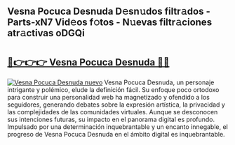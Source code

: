 ## Vesna Pocuca Desnuda D𝚎sn𝚞dos filtr𝚊dos - Parts-xN7 Vid𝚎os f𝚘tos - N𝚞evas filtr𝚊ciones atr𝚊ctivas oDGQi

# <h2><a href="http://mb6hd5.tromn.icu/?c=Vesna+Pocuca+Desnuda">🔗👉👉👉 Vesna Pocuca Desnuda 🔗🔗</a></h2>

[![Vesna Pocuca Desnuda nuevo](https://i.imgur.com/pEAQMta.gif)](http://mb6hd5.tromn.icu/?c=Vesna+Pocuca+Desnuda)
Vesna Pocuca Desnuda, un personaje intrigante y polémico, elude la definición fácil. Su enfoque poco ortodoxo para construir una personalidad web ha magnetizado y ofendido a los seguidores, generando debates sobre la expresión artística, la privacidad y las complejidades de las comunidades virtuales. Aunque se desconocen sus intenciones futuras, su impacto en el panorama digital es profundo. Impulsado por una determinación inquebrantable y un encanto innegable, el progreso de Vesna Pocuca Desnuda en el ámbito digital es inquebrantable.
